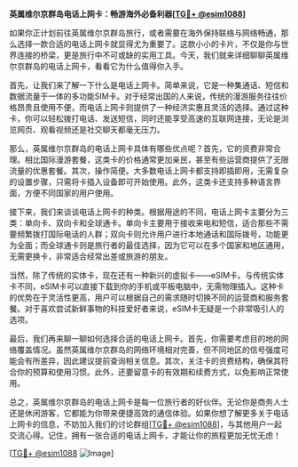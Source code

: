 **英属维尔京群岛电话上网卡：畅游海外必备利器[[TG💪+ @esim1088](https://t.me/s/esim1088)]**

如果你正计划前往英属维尔京群岛旅行，或者需要在海外保持联络与网络畅通，那么选择一款合适的电话上网卡就显得尤为重要了。这款小小的卡片，不仅是你与世界连接的桥梁，更是旅行中不可或缺的实用工具。今天，我们就来详细聊聊英属维尔京群岛的电话上网卡，看看它为什么值得你入手。

首先，让我们来了解一下什么是电话上网卡。简单来说，它是一种集通话、短信和数据流量于一体的多功能SIM卡。对于经常出国的人来说，传统的漫游服务往往价格昂贵且使用不便，而电话上网卡则提供了一种经济实惠且灵活的选择。通过这种卡，你可以轻松拨打电话、发送短信，同时还能享受高速的互联网连接，无论是浏览网页、观看视频还是社交聊天都毫无压力。

那么，英属维尔京群岛的电话上网卡具体有哪些优点呢？首先，它的资费非常合理。相比国际漫游套餐，这类卡的价格通常更加亲民，甚至有些运营商提供了无限流量的优惠套餐。其次，操作简便。大多数电话上网卡都支持即插即用，无需复杂的设置步骤，只需将卡插入设备即可开始使用。此外，这类卡还支持多种语言界面，方便不同国家的用户使用。

接下来，我们来谈谈电话上网卡的种类。根据用途的不同，电话上网卡主要分为三类：单向卡、双向卡和全球通卡。单向卡主要用于接收来电和短信，适合那些不需要频繁拨打国际电话的人群；双向卡则允许用户进行本地通话和国际拨号，功能更为全面；而全球通卡则是旅行者的最佳选择，因为它可以在多个国家和地区通用，无需更换卡，非常适合经常出差或旅游的朋友。

当然，除了传统的实体卡，现在还有一种新兴的虚拟卡——eSIM卡。与传统实体卡不同，eSIM卡可以直接下载到你的手机或平板电脑中，无需物理插入。这种卡的优势在于灵活性更高，用户可以根据自己的需求随时切换不同的运营商和服务套餐。对于喜欢尝试新鲜事物的科技爱好者来说，eSIM卡无疑是一个非常吸引人的选项。

最后，我们再来聊一聊如何选择合适的电话上网卡。首先，你需要考虑目的地的网络覆盖情况。虽然英属维尔京群岛的网络环境相对完善，但不同地区的信号强度可能会有所差异，因此建议提前查询相关信息。其次，关注卡的资费结构，确保其符合你的预算和使用习惯。此外，还要留意卡的有效期和续费方式，以免影响正常使用。

总之，英属维尔京群岛的电话上网卡是每一位旅行者的好伙伴。无论你是商务人士还是休闲游客，它都能为你带来便捷高效的通信体验。如果你想了解更多关于电话上网卡的信息，不妨加入我们的讨论群组[[TG💪+ @esim1088](https://t.me/s/esim1088)]，与其他用户一起交流心得。记住，拥有一张合适的电话上网卡，才能让你的旅程更加无忧无虑！

[[TG💪+ @esim1088](https://t.me/s/esim1088) ![Image](https://i.postimg.cc/4NQfJmqS/Snipaste-2025-05-13-00-14-12.png)]